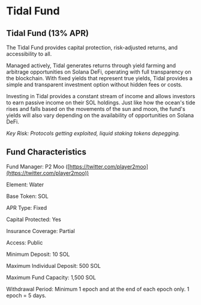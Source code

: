 # Tidal Fund

## Tidal Fund (13% APR)

The Tidal Fund provides capital protection, risk-adjusted returns, and accessibility to all.

Managed actively, Tidal generates returns through yield farming and arbitrage opportunities on Solana DeFi, operating with full transparency on the blockchain. With fixed yields that represent true yields, Tidal provides a simple and transparent investment option without hidden fees or costs.

Investing in Tidal provides a constant stream of income and allows investors to earn passive income on their SOL holdings. Just like how the ocean's tide rises and falls based on the movements of the sun and moon, the fund's yields will also vary depending on the availability of opportunities on Solana DeFi.

_Key Risk: Protocols getting exploited, liquid staking tokens depegging._

## Fund Characteristics

Fund Manager: P2 Moo ([https://twitter.com/player2moo](https://twitter.com/player2moo))

Element: Water

Base Token: SOL

APR Type: Fixed

Capital Protected: Yes

Insurance Coverage: Partial

Access: Public

Minimum Deposit: 10 SOL

Maximum Individual Deposit: 500 SOL

Maximum Fund Capacity: 1,500 SOL

Withdrawal Period: Minimum 1 epoch and at the end of each epoch only. 1 epoch = 5 days.
